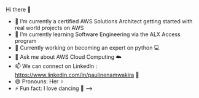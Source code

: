 Hi there 👋


- 🔭 I’m currently a certified AWS Solutions Architect getting started with real world projects on AWS
- 🌱 I’m currently learning Software Engineering via the ALX Access program
- 👯 Currently working on becoming an expert on python 💻
- 💬 Ask me about AWS Cloud Computing ☁️
- 📫 We can connect on Linkedln : https://www.linkedin.com/in/paulinenamwakira 🤗
- 😄 Pronouns: Her ♀️
- ⚡ Fun fact: I love dancing 💃
-->
